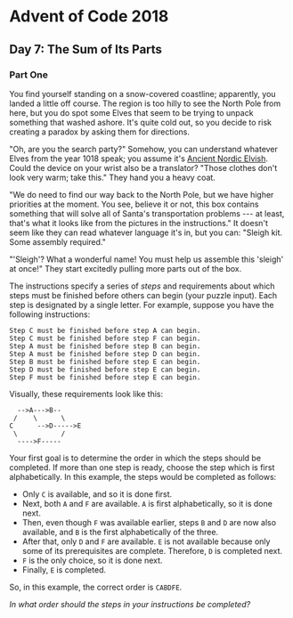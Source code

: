 # Advent of Code 2018

## Day 7: The Sum of Its Parts

### Part One

You find yourself standing on a snow-covered coastline; apparently, you landed
a little off course.  The region is too hilly to see the North Pole from here,
but you do spot some Elves that seem to be trying to unpack something that
washed ashore.  It's quite cold out, so you decide to risk creating a paradox
by asking them for directions.

"Oh, are you the search party?"  Somehow, you can understand whatever Elves
from the year 1018 speak; you assume it's [Ancient Nordic Elvish][1].  Could
the device on your wrist also be a translator?  "Those clothes don't look very
warm; take this."  They hand you a heavy coat.

[1]: https://adventofcode.com/2015/day/6

"We do need to find our way back to the North Pole, but we have higher
priorities at the moment.  You see, believe it or not, this box contains
something that will solve all of Santa's transportation problems --- at least,
that's what it looks like from the pictures in the instructions."  It doesn't
seem like they can read whatever language it's in, but you can: "Sleigh kit.
Some assembly required."

"'Sleigh'?  What a wonderful name!  You must help us assemble this 'sleigh' at
once!"  They start excitedly pulling more parts out of the box.

The instructions specify a series of *steps* and requirements about which steps
must be finished before others can begin (your puzzle input).  Each step is
designated by a single letter.  For example, suppose you have the following
instructions:

```
Step C must be finished before step A can begin.
Step C must be finished before step F can begin.
Step A must be finished before step B can begin.
Step A must be finished before step D can begin.
Step B must be finished before step E can begin.
Step D must be finished before step E can begin.
Step F must be finished before step E can begin.
```

Visually, these requirements look like this:

```
  -->A--->B--
 /    \      \
C      -->D----->E
 \           /
  ---->F-----
```

Your first goal is to determine the order in which the steps should be
completed.  If more than one step is ready, choose the step which is first
alphabetically.  In this example, the steps would be completed as follows:

- Only `C` is available, and so it is done first.
- Next, both `A` and `F` are available.  `A` is first alphabetically, so it is
  done next.
- Then, even though `F` was available earlier, steps `B` and `D` are now also
  available, and `B` is the first alphabetically of the three.
- After that, only `D` and `F` are available.  `E` is not available because
  only some of its prerequisites are complete. Therefore, `D` is completed
  next.
- `F` is the only choice, so it is done next.
- Finally, `E` is completed.

So, in this example, the correct order is `CABDFE`.

*In what order should the steps in your instructions be completed?*

